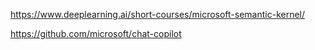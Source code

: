 https://www.deeplearning.ai/short-courses/microsoft-semantic-kernel/  

https://github.com/microsoft/chat-copilot  
